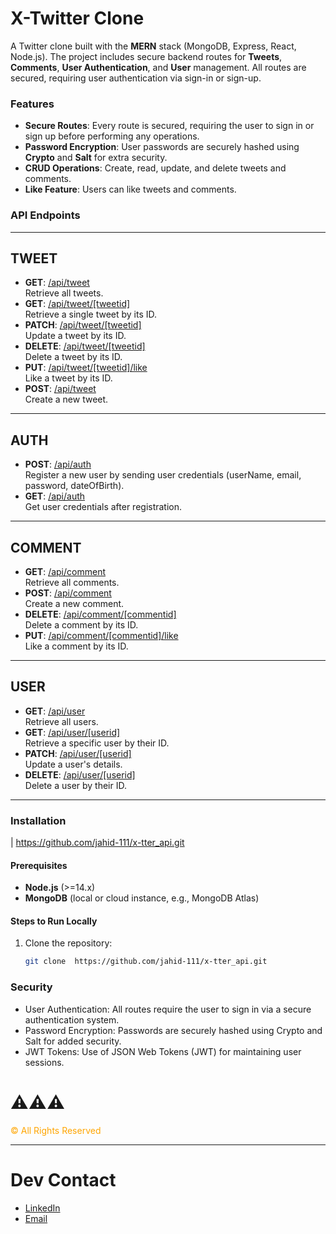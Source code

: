 # X-Twitter Clone

A Twitter clone built with the **MERN** stack (MongoDB, Express, React, Node.js). The project includes secure backend routes for **Tweets**, **Comments**, **User Authentication**, and **User** management. All routes are secured, requiring user authentication via sign-in or sign-up.

### Features

- **Secure Routes**: Every route is secured, requiring the user to sign in or sign up before performing any operations.
- **Password Encryption**: User passwords are securely hashed using **Crypto** and **Salt** for extra security.
- **CRUD Operations**: Create, read, update, and delete tweets and comments.
- **Like Feature**: Users can like tweets and comments.

### API Endpoints

---

## TWEET

- **GET**: [/api/tweet](http://localhost:8000/api/tweet)  
  Retrieve all tweets.
- **GET**: [/api/tweet/[tweetid]](http://localhost:8000/api/tweet/[tweetid])  
  Retrieve a single tweet by its ID.
- **PATCH**: [/api/tweet/[tweetid]](http://localhost:8000/api/tweet/[tweetid])  
  Update a tweet by its ID.
- **DELETE**: [/api/tweet/[tweetid]](http://localhost:8000/api/tweet/[tweetid])  
  Delete a tweet by its ID.
- **PUT**: [/api/tweet/[tweetid]/like](http://localhost:8000/api/tweet/[tweetid]/like)  
  Like a tweet by its ID.
- **POST**: [/api/tweet](http://localhost:8000/api/tweet)  
  Create a new tweet.

---

## AUTH

- **POST**: [/api/auth](http://localhost:8000/api/auth)  
  Register a new user by sending user credentials (userName, email, password, dateOfBirth).
- **GET**: [/api/auth](http://localhost:8000/api/auth)  
  Get user credentials after registration.

---

## COMMENT

- **GET**: [/api/comment](http://localhost:8000/api/comment)  
  Retrieve all comments.
- **POST**: [/api/comment](http://localhost:8000/api/comment)  
  Create a new comment.
- **DELETE**: [/api/comment/[commentid]](http://localhost:8000/api/comment/[commentid])  
  Delete a comment by its ID.
- **PUT**: [/api/comment/[commentid]/like](http://localhost:8000/api/comment/[commentid]/like)  
  Like a comment by its ID.

---

## USER

- **GET**: [/api/user](http://localhost:8000/api/user)  
  Retrieve all users.
- **GET**: [/api/user/[userid]](http://localhost:8000/api/user/[userid])  
  Retrieve a specific user by their ID.
- **PATCH**: [/api/user/[userid]](http://localhost:8000/api/user/[userid])  
  Update a user's details.
- **DELETE**: [/api/user/[userid]](http://localhost:8000/api/user/[userid])  
  Delete a user by their ID.

---

### Installation

| https://github.com/jahid-111/x-tter_api.git

#### Prerequisites

- **Node.js** (>=14.x)
- **MongoDB** (local or cloud instance, e.g., MongoDB Atlas)

#### Steps to Run Locally

1. Clone the repository:
   ```bash
   git clone  https://github.com/jahid-111/x-tter_api.git
   ```

### Security

- User Authentication: All routes require the user to sign in via a secure authentication system.
- Password Encryption: Passwords are securely hashed using Crypto and Salt for added security.
- JWT Tokens: Use of JSON Web Tokens (JWT) for maintaining user sessions.

# ⚠️⚠️⚠️

<span style="color: #FFA500;"> ©️ All Rights Reserved </span>

---

# Dev Contact

- [LinkedIn](https://www.linkedin.com/in/mohd-jahidul-2622a7176/)
- [Email](mailto:jahidjob5@outlook.com)
